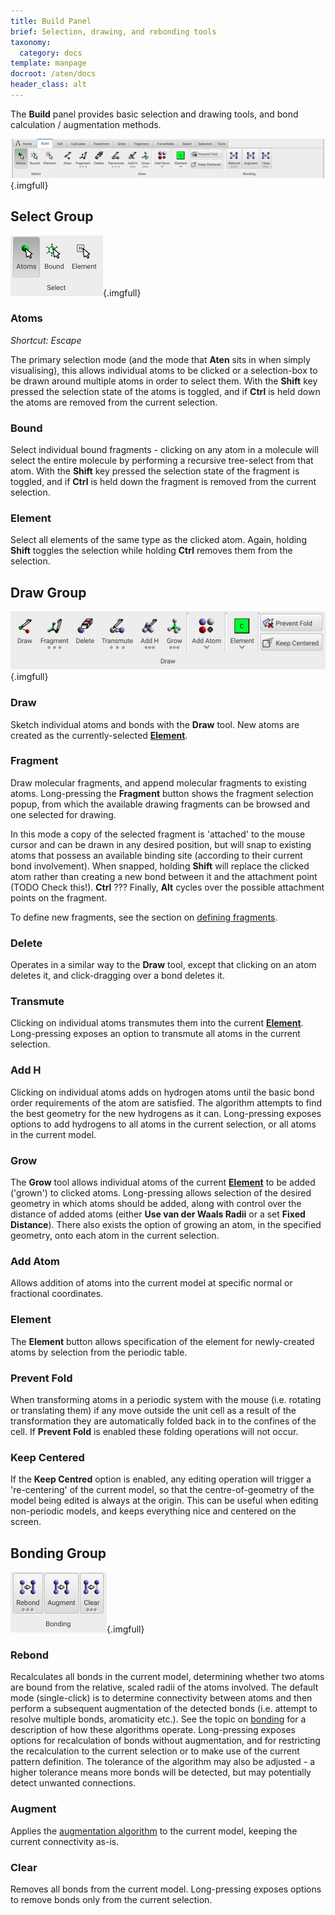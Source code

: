 ```yaml
---
title: Build Panel
brief: Selection, drawing, and rebonding tools
taxonomy:
  category: docs
template: manpage
docroot: /aten/docs
header_class: alt
---
```


The **Build** panel provides basic selection and drawing tools, and bond calculation / augmentation methods.

![Build Panel](panel.png){.imgfull}

## Select Group <a id="select"></a>

![Select Group](select.png){.imgfull}

### Atoms

_Shortcut: Escape_

The primary selection mode (and the mode that **Aten** sits in when simply visualising), this allows individual atoms to be clicked or a selection-box to be drawn around multiple atoms in order to select them. With the **Shift** key pressed the selection state of the atoms is toggled, and if **Ctrl** is held down the atoms are removed from the current selection.

### Bound

Select individual bound fragments - clicking on any atom in a molecule will select the entire molecule by performing a recursive tree-select from that atom. With the **Shift** key pressed the selection state of the fragment is toggled, and if **Ctrl** is held down the fragment is removed from the current selection.

### Element

Select all elements of the same type as the clicked atom. Again, holding **Shift** toggles the selection while holding **Ctrl** removes them from the selection.

## Draw Group <a id="draw"></a>

![Draw Group](draw.png){.imgfull}

### Draw

Sketch individual atoms and bonds with the **Draw** tool. New atoms are created as the currently-selected [**Element**](/aten/docs/gui/build#element).

### Fragment

Draw molecular fragments, and append molecular fragments to existing atoms. Long-pressing the **Fragment** button shows the fragment selection popup, from which the available drawing fragments can be browsed and one selected for drawing.

In this mode a copy of the selected fragment is 'attached' to the mouse cursor and can be drawn in any desired position, but will snap to existing atoms that possess an available binding site (according to their current bond involvement). When snapped, holding **Shift** will replace the clicked atom rather than creating a new bond between it and the attachment point (TODO Check this!). **Ctrl** ??? Finally, **Alt** cycles over the possible attachment points on the fragment.

To define new fragments, see the section on [defining fragments](/aten/docs/user/fragments).

### Delete

Operates in a similar way to the **Draw** tool, except that clicking on an atom deletes it, and click-dragging over a bond deletes it.

### Transmute

Clicking on individual atoms transmutes them into the current [**Element**](/aten/docs/gui/build#element). Long-pressing exposes an option to transmute all atoms in the current selection.

### Add H

Clicking on individual atoms adds on hydrogen atoms until the basic bond order requirements of the atom are satisfied. The algorithm attempts to find the best geometry for the new hydrogens as it can. Long-pressing exposes options to add hydrogens to all atoms in the current selection, or all atoms in the current model.

### Grow

The **Grow** tool allows individual atoms of the current [**Element**](/aten/docs/gui/build#element) to be added ('grown') to clicked atoms. Long-pressing allows selection of the desired geometry in which atoms should be added, along with control over the distance of added atoms (either **Use van der Waals Radii** or a set **Fixed Distance**). There also exists the option of growing an atom, in the specified geometry, onto each atom in the current selection.

### Add Atom

Allows addition of atoms into the current model at specific normal or fractional coordinates.

### Element

The **Element** button allows specification of the element for newly-created atoms by selection from the periodic table.

### Prevent Fold

When transforming atoms in a periodic system with the mouse (i.e. rotating or translating them) if any move outside the unit cell as a result of the transformation they are automatically folded back in to the confines of the cell. If **Prevent Fold** is enabled these folding operations will not occur.

### Keep Centered

If the **Keep Centred** option is enabled, any editing operation will trigger a 're-centering' of the current model, so that the centre-of-geometry of the model being edited is always at the origin. This can be useful when editing non-periodic models, and keeps everything nice and centered on the screen.

## Bonding Group <a id="bonding"></a>

![Bonding Group](bonding.png){.imgfull}

### Rebond

Recalculates all bonds in the current model, determining whether two atoms are bound from the relative, scaled radii of the atoms involved. The default mode (single-click) is to determine connectivity between atoms and then perform a subsequent augmentation of the detected bonds (i.e. attempt to resolve multiple bonds, aromaticity etc.). See the topic on [bonding](/aten/docs/topics/bonding) for a description of how these algorithms operate. Long-pressing exposes options for recalculation of bonds without augmentation, and for restricting the recalculation to the current selection or to make use of the current pattern definition. The tolerance of the algorithm may also be adjusted - a higher tolerance means more bonds will be detected, but may potentially detect unwanted connections.

### Augment

Applies the [augmentation algorithm](/aten/docs/topics/bonding#augmentation) to the current model, keeping the current connectivity as-is.

### Clear

Removes all bonds from the current model. Long-pressing exposes options to remove bonds only from the current selection.

